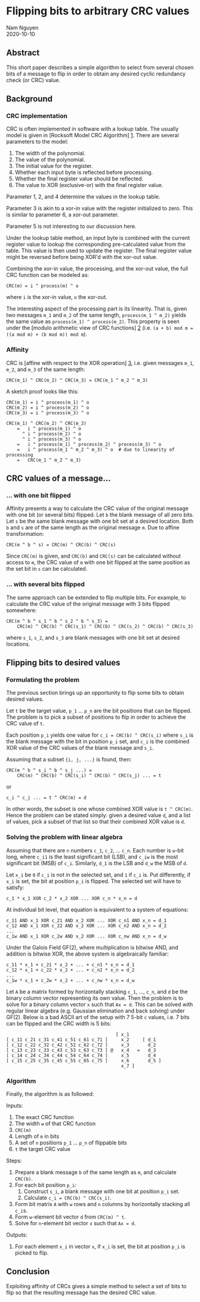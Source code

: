 # Flipping bits to arbitrary CRC values

Nam Nguyen<br/>
2020-10-10

## Abstract

This short paper describes a simple algorithm to select from several chosen
bits of a message to flip in order to obtain any desired cyclic redundancy
check (or CRC) value.

## Background

### CRC implementation

CRC is often implemented in software with a lookup table. The usually model is
given in [Rocksoft Model CRC Algorithm] [1]. There are several parameters to
the model:

1. The width of the polynomial.
1. The value of the polynomial.
1. The initial value for the register.
1. Whether each input byte is reflected before processing.
1. Whether the final register value should be reflected.
1. The value to XOR (exclusive-or) with the final register value.

Parameter 1, 2, and 4 determine the values in the lookup table.

Parameter 3 is akin to a xor-in value with the register initialized to zero.
This is similar to parameter 6, a xor-out parameter.

Parameter 5 is not interesting to our discussion here.

Under the lookup table method, an input byte is combined with the current
register value to lookup the corresponding pre-calculated value from the table.
This value is then used to update the register. The final register value might
be reversed before being XOR'd with the xor-out value.

Combining the xor-in value, the processing, and the xor-out value, the full CRC
function can be modeled as:

    CRC(m) = i ^ process(m) ^ o

where `i` is the xor-in value, `o` the xor-out.

The interesting aspect of the processing part is its linearity. That is, given
two messages `m_1` and `m_2` of the same length, `process(m_1 ^ m_2)` yields
the same value as `process(m_1) ^ process(m_2)`. This property is seen under
the [modulo arithmetic view of CRC functions] [2] (i.e.
`(a + b) mod m = ((a mod m) + (b mod m)) mod m`).

### Affinity

CRC is [affine with respect to the XOR operation] [3], i.e. given messages
`m_1`, `m_2`, and `m_3` of the same length:

    CRC(m_1) ^ CRC(m_2) ^ CRC(m_3) = CRC(m_1 ^ m_2 ^ m_3)

A sketch proof looks like this:

    CRC(m_1) = i ^ process(m_1) ^ o
    CRC(m_2) = i ^ process(m_2) ^ o
    CRC(m_3) = i ^ process(m_3) ^ o

    CRC(m_1) ^ CRC(m_2) ^ CRC(m_3)
        =   i ^ process(m_1) ^ o
          ^ i ^ process(m_2) ^ o
          ^ i ^ process(m_3) ^ o
        =   i ^ process(m_1) ^ process(m_2) ^ process(m_3) ^ o
        =   i ^ process(m_1 ^ m_2 ^ m_3) ^ o  # due to linearity of processing
        =   CRC(m_1 ^ m_2 ^ m_3)

## CRC values of a message...

### ... with one bit flipped

Affinity presents a way to calculate the CRC value of the original message with
one bit (or several bits) flipped. Let `b` the blank message of all zero bits.
Let `s` be the same blank message with one bit set at a desired location. Both
`b` and `s` are of the same length as the original message `m`. Due to affine
transformation:

    CRC(m ^ b ^ s) = CRC(m) ^ CRC(b) ^ CRC(s)

Since `CRC(m)` is given, and `CRC(b)` and `CRC(s)` can be calculated without
access to `m`, the CRC value of `m` with one bit flipped at the same position
as the set bit in `s` can be calculated.

### ... with several bits flipped

The same approach can be extended to flip multiple bits. For example, to
calculate the CRC value of the original message with 3 bits flipped somewhere:

    CRC(m ^ b ^ s_1 ^ b ^ s_2 ^ b ^ s_3) =
        CRC(m) ^ CRC(b) ^ CRC(s_1) ^ CRC(b) ^ CRC(s_2) ^ CRC(b) ^ CRC(s_3)

where `s_1`, `s_2`, and `s_3` are blank messages with one bit set at desired
locations.

## Flipping bits to desired values

### Formulating the problem

The previous section brings up an opportunity to flip some bits to obtain
desired values.

Let `t` be the target value, `p_1` ... `p_n` are the bit positions that can
be flipped. The problem is to pick a subset of positions to flip in order to
achieve the CRC value of `t`.

Each position `p_i` yields one value for `c_i = CRC(b) ^ CRC(s_i)` where `s_i`
is the blank message with the bit in position `p_i` set, and `c_i` is the
combined XOR value of the CRC values of the blank message and `s_i`.

Assuming that a subset `{i, j, ...}` is found, then:

    CRC(m ^ b ^ s_i ^ b ^ s_j ...) =
        CRC(m) ^ CRC(b) ^ CRC(s_i) ^ CRC(b) ^ CRC(s_j) ... = t

or

    c_i ^ c_j ... = t ^ CRC(m) = d

In other words, the subset is one whose combined XOR value is `t ^ CRC(m)`.
Hence the problem can be stated simply: given a desired value `d`, and a list
of values, pick a subset of that list so that their combined XOR value is `d`.

### Solving the problem with linear algebra

Assuming that there are `n` numbers `c_1`, `c_2`, ... `c_n`. Each number is
`w`-bit long, where `c_i1` is the least significant bit (LSB), and `c_iw` is
the most significant bit (MSB) of `c_i`. Similarly, `d_1` is the LSB and `d_w`
the MSB of `d`.

Let `x_i` be `0` if `c_i` is not in the selected set, and `1` if `c_i` is. Put
differently, if `x_i` is set, the bit at position `p_i` is flipped. The
selected set will have to satisfy:

    c_1 * x_1 XOR c_2 * x_2 XOR ... XOR c_n * x_n = d

At individual bit level, that equation is equivalent to a system of equations:

    c_11 AND x_1 XOR c_21 AND x_2 XOR ... XOR c_n1 AND x_n = d_1
    c_12 AND x_1 XOR c_22 AND x_2 XOR ... XOR c_n2 AND x_n = d_2
    ...
    c_1w AND x_1 XOR c_2w AND x_2 XOR ... XOR c_nw AND x_n = d_w

Under the Galois Field GF(2), where multiplication is bitwise AND, and addition
is bitwise XOR, the above system is algebraically familiar:

    c_11 * x_1 + c_21 * x_2 + ... + c_n1 * x_n = d_1
    c_12 * x_1 + c_22 * x_2 + ... + c_n2 * x_n = d_2
    ...
    c_1w * x_1 + c_2w * x_2 + ... + c_nw * x_n = d_w

Let `A` be a matrix formed by horizontally stacking `c_1`, ..., `c_n`, and `d`
be the binary column vector representing its own value. Then the problem is to
solve for a binary column vector `x` such that `Ax = d`. This can be solved
with regular linear algebra (e.g. Gaussian elimination and back solving) under
GF(2). Below is a bad ASCII art of the setup with 7 5-bit `c` values, i.e. 7
bits can be flipped and the CRC width is 5 bits:

                                             [ x_1
    [ c_11 c_21 c_31 c_41 c_51 c_61 c_71 ]     x_2     [ d_1
    [ c_12 c_22 c_32 c_42 c_52 c_62 c_72 ]     x_3       d_2
    [ c_13 c_23 c_33 c_43 c_53 c_63 c_73 ] @   x_4   =   d_3
    [ c_14 c_24 c_34 c_44 c_54 c_64 c_74 ]     x_5       d_4
    [ c_15 c_25 c_35 c_45 c_55 c_65 c_75 ]     x_6       d_5 ]
                                               x_7 ]

### Algorithm

Finally, the algorithm is as followed:

Inputs:

1. The exact CRC function
1. The width `w` of that CRC function
1. `CRC(m)`
1. Length of `m` in bits
1. A set of `n` positions `p_1` ... `p_n` of flippable bits
1. `t` the target CRC value

Steps:

1. Prepare a blank message `b` of the same length as `m`, and calculate
   `CRC(b)`.
1. For each bit position `p_i`:
    1. Construct `s_i`, a blank message with one bit at position `p_i` set.
    1. Calculate `c_i = CRC(b) ^ CRC(s_i)`.
1. Form bit matrix `A` with `w` rows and `n` columns by horizontally stacking
   all `c_i`s.
1. Form `w`-element bit vector `d` from `CRC(m) ^ t`.
1. Solve for `n`-element bit vector `x` such that `Ax = d`.

Outputs:

1. For each element `x_i` in vector `x`, if `x_i` is set, the bit at position
   `p_i` is picked to flip.

## Conclusion

Exploiting affinity of CRCs gives a simple method to select a set of bits to
flip so that the resulting message has the desired CRC value.

[1]: <https://zlib.net/crc_v3.txt> "A PAINLESS GUIDE TO CRC ERROR DETECTION
ALGORITHMS by Ross N. Williams"

[2]: <https://en.wikipedia.org/wiki/Mathematics_of_cyclic_redundancy_checks>
"Mathematics of cyclic redundancy checks by Wikipedia"

[3]: <https://www.ndss-symposium.org/wp-content/uploads/2020/04/bar2020-23011.pdf>
"It Doesn't Have to Be So Hard: Efficient Symbolic Reasoning for CRCs by
Vaibhav Sharma & Navid Emamdoost & Seonmo Kim & Stephen McCamant"

